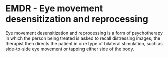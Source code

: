 # EMDR - Eye movement desensitization and reprocessing

Eye movement desensitization and reprocessing is a form of psychotherapy in which the person being treated is asked to recall distressing images; the therapist then directs the patient in one type of bilateral stimulation, such as side-to-side eye movement or tapping either side of the body.

